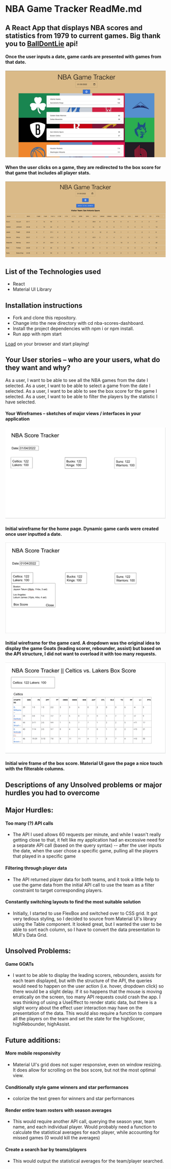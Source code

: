 # **NBA Game Tracker ReadMe.md**

## **A React App that displays NBA scores and statistics from 1979 to current games. Big thank you to [BallDontLie](https://www.balldontlie.io/) api!**

#### **Once the user inputs a date, game cards are presented with games from that date.**

![homepage](homepage.png)

#### **When the user clicks on a game, they are redirected to the box score for that game that includes all player stats.**

![boxscore](boxscore.png)

## **List of the Technologies used**

- React
- Material UI Library

## **Installation instructions**

- Fork and clone this repository.
- Change into the new directory with cd nba-scores-dashboard.
- Install the project dependencies with npm i or npm install.
- Run app with npm start

[Load](https://nbadashboard.netlify.app/) on your browser and start playing!


## **Your User stories – who are your users, what do they want and why?**

As a user, I want to be able to see all the NBA games from the date I selected.
As a user, I want to be able to select a game from the date I selected.
As a user, I want to be able to see the box score for the game I selected.
As a user, I want to be able to filter the players by the statistic I have selected.

#### **Your Wireframes – sketches of major views / interfaces in your application**

![homeWire](homeWire.png)

#### **Initial wireframe for the home page. Dynamic game cards were created once user inputted a date.**

![goatWire](goatWire.png)

#### **Initial wireframe for the game card. A dropdown was the original idea to display the game Goats (leading scorer, rebounder, assist) but based on the API structure, I did not want to overload it with too many requests.**

![boxWire](boxWire.png)

#### **Initial wire frame of the box score. Material UI gave the page a nice touch with the filterable columns.**

## **Descriptions of any Unsolved problems or major hurdles you had to overcome**

## **Major Hurdles:**

#### **Too many (?) API calls**

- The API I used allows 60 requests per minute, and while I wasn't really getting close to that, it felt like my application had an excessive need for a separate API call (based on the query syntax) -- after the user inputs the date, when the user chose a specific game, pulling all the players that played in a specific game

#### **Filtering through player data**

- The API returned player data for both teams, and it took a little help to use the game data from the initial API call to use the team as a filter constraint to target corresponding players.

#### **Constantly switching layouts to find the most suitable solution**

- Initially, I started to use FlexBox and switched over to CSS grid. It got very tedious styling, so I decided to source from Material UI's library using the Table component. It looked great, but I wanted the user to be able to sort each column, so I have to convert the data presentation to MUI's Data Grid.

## **Unsolved Problems:**

#### **Game GOATs**

- I want to be able to display the leading scorers, rebounders, assists for each team displayed, but with the structure of the API, the queries would need to happen on the user action (i.e. hover, dropdown click) so there would be a slight delay. If it so happens that the mouse is moving erratically on the screen, too many API requests could crash the app. I was thinking of using a UseEffect to render static data, but there is a slight worry about the effect user interaction may have on the presentation of the data. This would also require a function to compare all the players on the team and set the state for the highScorer, highRebounder, highAssist.

## **Future additions:**

#### **More mobile responsivity**

- Material UI's grid does not super responsive, even on window resizing. It does allow for scrolling on the box score, but not the most optimal view.

#### **Conditionally style game winners and star performances**

- colorize the text green for winners and star performances

#### **Render entire team rosters with season averages**

- This would require another API call, querying the season year, team name, and each individual player. Would probably need a function to calculate the statistical averages for each player, while accounting for missed games (0 would kill the averages)

#### **Create a search bar by teams/players**

- This would output the statistical averages for the team/player searched.
